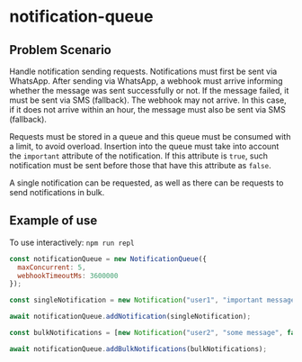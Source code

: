 # notification-queue

## Problem Scenario

Handle notification sending requests. Notifications must first be sent via WhatsApp. After sending via WhatsApp, a webhook must arrive informing whether the message was sent successfully or not. If the message failed, it must be sent via SMS (fallback). The webhook may not arrive. In this case, if it does not arrive within an hour, the message must also be sent via SMS (fallback).

Requests must be stored in a queue and this queue must be consumed with a limit, to avoid overload. Insertion into the queue must take into account the `important` attribute of the notification. If this attribute is `true`, such notification must be sent before those that have this attribute as `false`.

A single notification can be requested, as well as there can be requests to send notifications in bulk.

## Example of use

To use interactively: `npm run repl`

```javascript
const notificationQueue = new NotificationQueue({
  maxConcurrent: 5,
  webhookTimeoutMs: 3600000
});

const singleNotification = new Notification("user1", "important message", true)

await notificationQueue.addNotification(singleNotification);

const bulkNotifications = [new Notification("user2", "some message", false), new Notification("user3", "another important message", true)];

await notificationQueue.addBulkNotifications(bulkNotifications);
```
